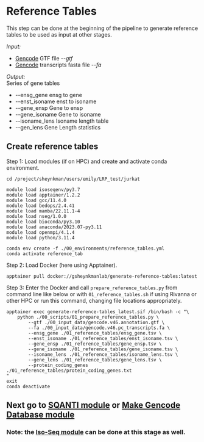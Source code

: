 # Reference Tables
This step can be done at the beginning of the pipeline to generate reference tables to be used as input at other stages. <br />

_Input:_ <br />
- [Gencode](https://www.gencodegenes.org/) GTF file _--gtf_
- [Gencode](https://www.gencodegenes.org/) transcripts fasta file _--fa_

_Output:_ <br />
Series of gene tables
  - --ensg_gene	ensg to gene 
  - --enst_isoname	enst to isoname 
  - --gene_ensp	Gene to ensp 
  - --gene_isoname	Gene to isoname 
  - --isoname_lens	Isoname length table 
  - --gen_lens	Gene Length statistics 

## Create reference tables
Step 1: Load modules (if on HPC) and create and activate conda environment. <br />
```
cd /project/sheynkman/users/emily/LRP_test/jurkat

module load isoseqenv/py3.7
module load apptainer/1.2.2
module load gcc/11.4.0
module load bedops/2.4.41
module load mamba/22.11.1-4
module load nseg/1.0.0
module load bioconda/py3.10
module load anaconda/2023.07-py3.11
module load openmpi/4.1.4
module load python/3.11.4

conda env create -f ./00_environments/reference_tables.yml
conda activate reference_tab
```
Step 2: Load Docker (here using Apptainer). <br />
```
apptainer pull docker://gsheynkmanlab/generate-reference-tables:latest
```
Step 3: Enter the Docker and call `prepare_reference_tables.py` from command line like below or with `01_reference_tables.sh` if using Rivanna or other HPC or run this command, changing file locations appropriately. <br />
```
apptainer exec generate-reference-tables_latest.sif /bin/bash -c "\
    python ./00_scripts/01_prepare_reference_tables.py \
        --gtf ./00_input_data/gencode.v46.annotation.gtf \
        --fa ./00_input_data/gencode.v46.pc_transcripts.fa \
        --ensg_gene ./01_reference_tables/ensg_gene.tsv \
        --enst_isoname ./01_reference_tables/enst_isoname.tsv \
        --gene_ensp ./01_reference_tables/gene_ensp.tsv \
        --gene_isoname ./01_reference_tables/gene_isoname.tsv \
        --isoname_lens ./01_reference_tables/isoname_lens.tsv \
        --gene_lens ./01_reference_tables/gene_lens.tsv \
        --protein_coding_genes ./01_reference_tables/protein_coding_genes.txt
"
exit
conda deactivate
```

## Next go to [SQANTI module](https://github.com/efwatts/LRP_Troubleshooting/tree/main/02_SQANTI) or [Make Gencode Database module](https://github.com/efwatts/LRP_Troubleshooting/tree/main/02_make_gencode_database)
### Note: the [Iso-Seq module](https://github.com/efwatts/LRP_Troubleshooting/tree/main/01_Iso-Seq) can be done at this stage as well. 

